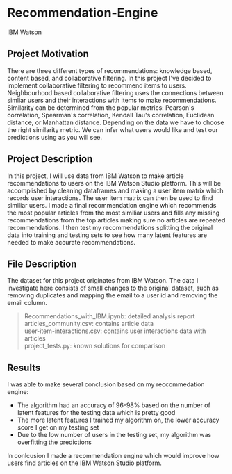 # Recommendation-Engine
IBM Watson

## Project Motivation
There are three different types of recommendations: knowledge based, content based, and collaborative filtering. In this project I've decided to implement collaborative filtering to recommend items to users. Neighbourhood based collaborative filtering uses the connections between simliar users and their interactions with items to make recommendations. Similarity can be determined from the popular metrics: Pearson's correlation, Spearman's correlation, Kendall Tau's correlation, Euclidean distance, or Manhattan distance. Depending on the data we have to choose the right similarity metric. We can infer what users would like and test our predictions using as you will see.

## Project Description
In this project, I will use data from IBM Watson to make article recommendations to users on the IBM Watson Studio platform. This will be accomplished by cleaning dataframes and making a user item matrix which records user interactions. The user item matrix can then be used to find similiar users. I made a final recommendation engine which recommends the most popular articles from the most similiar users and fills any missing recommendations from the top articles making sure no articles are repeated recommendations. I then test my recommendations splitting the original data into training and testing sets to see how many latent features are needed to make accurate recommendations.

## File Description
The dataset for this project originates from IBM Watson. The data I investigate here consists of small changes to the original dataset, such as removing duplicates and mapping the email to a user id and removing the email column. 

>Recommendations_with_IBM.ipynb: detailed analysis report<br>
>articles_community.csv: contains article data <br>
>user-item-interactions.csv: contains user interactions data with articles <br>
>project_tests.py: known solutions for comparison <br>

## Results

I was able to make several conclusion based on my reccommedation engine: <br>

* The algorithm had an accuracy of 96-98% based on the number of latent features for the testing data which is pretty good
* The more latent features I trained my algorithm on, the lower accuracy score I get on my testing set
* Due to the low number of users in the testing set, my algorithm was overfitting the predictions 

In conlcusion I made a recommendation engine which would improve how users find articles on the IBM Watson Studio platform.

